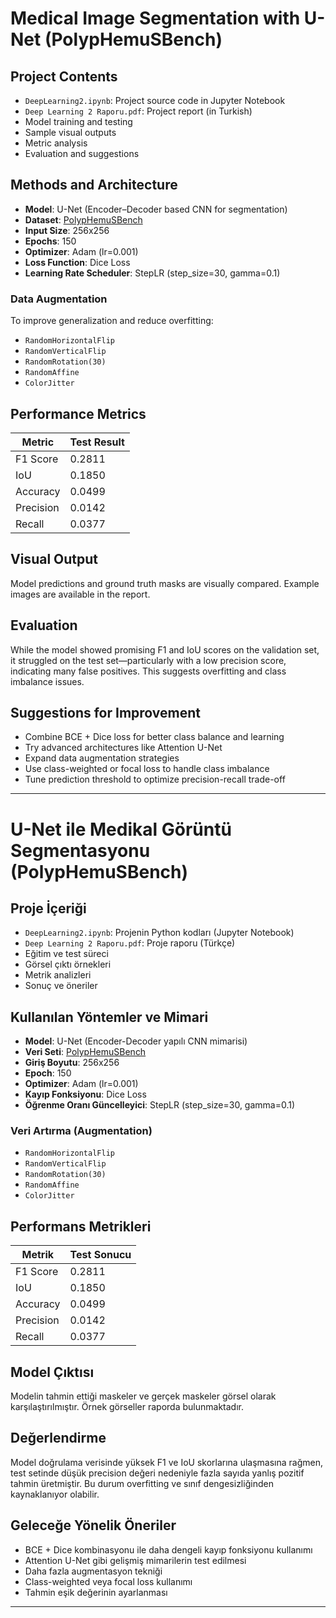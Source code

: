 # Medical Image Segmentation with U-Net (PolypHemuSBench)

##  Project Contents

- `DeepLearning2.ipynb`: Project source code in Jupyter Notebook
- `Deep Learning 2 Raporu.pdf`: Project report (in Turkish)
- Model training and testing
- Sample visual outputs
- Metric analysis
- Evaluation and suggestions

##  Methods and Architecture

- **Model**: U-Net (Encoder–Decoder based CNN for segmentation)
- **Dataset**: [PolypHemuSBench](https://polyphemus.grand-challenge.org/)
- **Input Size**: 256x256
- **Epochs**: 150
- **Optimizer**: Adam (lr=0.001)
- **Loss Function**: Dice Loss
- **Learning Rate Scheduler**: StepLR (step_size=30, gamma=0.1)

###  Data Augmentation
To improve generalization and reduce overfitting:

- `RandomHorizontalFlip`
- `RandomVerticalFlip`
- `RandomRotation(30)`
- `RandomAffine`
- `ColorJitter`

##  Performance Metrics

| Metric     | Test Result |
|------------|-------------|
| F1 Score   | 0.2811      |
| IoU        | 0.1850      |
| Accuracy   | 0.0499      |
| Precision  | 0.0142      |
| Recall     | 0.0377      |

##  Visual Output
Model predictions and ground truth masks are visually compared. Example images are available in the report.

##  Evaluation
While the model showed promising F1 and IoU scores on the validation set, it struggled on the test set—particularly with a low precision score, indicating many false positives. This suggests overfitting and class imbalance issues.

##  Suggestions for Improvement

- Combine BCE + Dice loss for better class balance and learning
- Try advanced architectures like Attention U-Net
- Expand data augmentation strategies
- Use class-weighted or focal loss to handle class imbalance
- Tune prediction threshold to optimize precision-recall trade-off


---


# U-Net ile Medikal Görüntü Segmentasyonu (PolypHemuSBench)


##  Proje İçeriği

- `DeepLearning2.ipynb`: Projenin Python kodları (Jupyter Notebook)
- `Deep Learning 2 Raporu.pdf`: Proje raporu (Türkçe)
- Eğitim ve test süreci
- Görsel çıktı örnekleri
- Metrik analizleri
- Sonuç ve öneriler

##  Kullanılan Yöntemler ve Mimari

- **Model**: U-Net (Encoder-Decoder yapılı CNN mimarisi)
- **Veri Seti**: [PolypHemuSBench](https://polyphemus.grand-challenge.org/)
- **Giriş Boyutu**: 256x256
- **Epoch**: 150
- **Optimizer**: Adam (lr=0.001)
- **Kayıp Fonksiyonu**: Dice Loss
- **Öğrenme Oranı Güncelleyici**: StepLR (step_size=30, gamma=0.1)

###  Veri Artırma (Augmentation)
- `RandomHorizontalFlip`
- `RandomVerticalFlip`
- `RandomRotation(30)`
- `RandomAffine`
- `ColorJitter`

##  Performans Metrikleri

| Metrik     | Test Sonucu |
|------------|-------------|
| F1 Score   | 0.2811      |
| IoU        | 0.1850      |
| Accuracy   | 0.0499      |
| Precision  | 0.0142      |
| Recall     | 0.0377      |

##  Model Çıktısı
Modelin tahmin ettiği maskeler ve gerçek maskeler görsel olarak karşılaştırılmıştır. Örnek görseller raporda bulunmaktadır.

##  Değerlendirme
Model doğrulama verisinde yüksek F1 ve IoU skorlarına ulaşmasına rağmen, test setinde düşük precision değeri nedeniyle fazla sayıda yanlış pozitif tahmin üretmiştir. Bu durum overfitting ve sınıf dengesizliğinden kaynaklanıyor olabilir.

##  Geleceğe Yönelik Öneriler

- BCE + Dice kombinasyonu ile daha dengeli kayıp fonksiyonu kullanımı
- Attention U-Net gibi gelişmiş mimarilerin test edilmesi
- Daha fazla augmentasyon tekniği
- Class-weighted veya focal loss kullanımı
- Tahmin eşik değerinin ayarlanması


---

